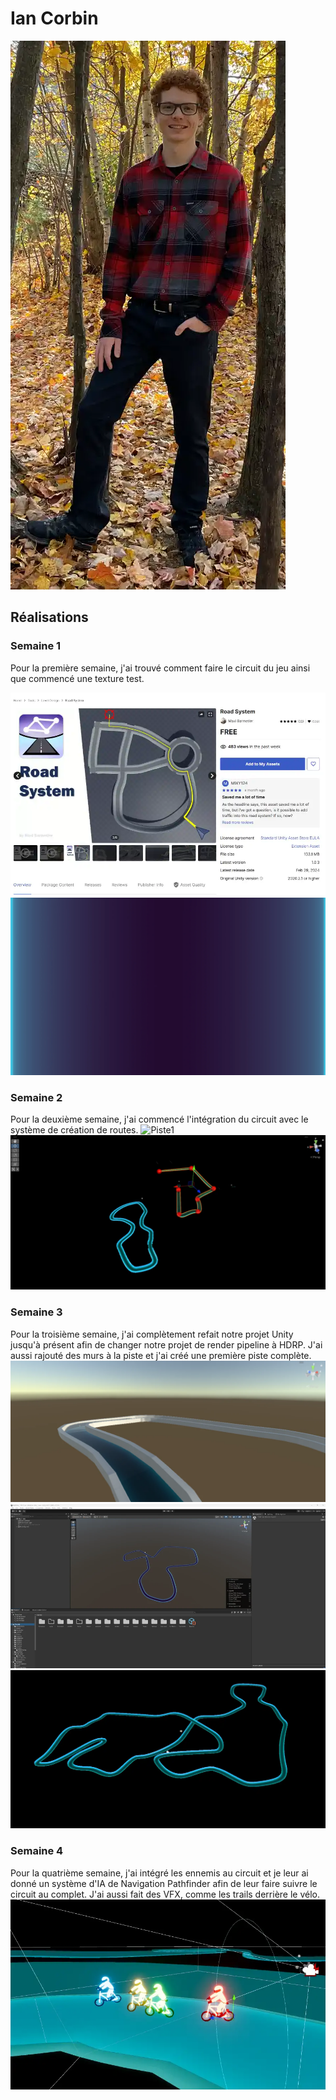 # Ian Corbin

 ![Ian_Corbin](../img/ian_corbin.webp)

 ## Réalisations

### Semaine 1
Pour la première semaine, j'ai trouvé comment faire le circuit du jeu ainsi que commencé une texture test.

 ![Generateur de circuit](./Semaine1_generator.webp)
 ![Texture](./Semaine_1_Texture.webp)
 
### Semaine 2
Pour la deuxième semaine, j'ai commencé l'intégration du circuit avec le système de création de routes.
  ![Piste1](./Semaine_2_Réalisation_Piste.webp)
  ![Piste2](./Semaine_2_Creation.webp)
  
### Semaine 3
Pour la troisième semaine, j'ai complètement refait notre projet Unity jusqu'à présent afin de changer notre projet de render pipeline à HDRP. J'ai aussi rajouté des murs à la piste et j'ai créé une première piste complète.
 ![Circuit Mur](./Semaine_3_Murs.webp)
 ![Circuit 01](./Semaine_3_Piste.webp)
 ![Circuit 02](./Semaine_3_Survol.webp)

### Semaine 4
Pour la quatrième semaine, j'ai intégré les ennemis au circuit et je leur ai donné un système d'IA de Navigation Pathfinder afin de leur faire suivre le circuit au complet. J'ai aussi fait des VFX, comme les trails derrière le vélo.
 ![Pathfinder](./Semaine_4_AI.webp)
